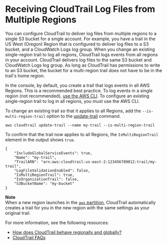 # Receiving CloudTrail Log Files from Multiple Regions<a name="receive-cloudtrail-log-files-from-multiple-regions"></a>

You can configure CloudTrail to deliver log files from multiple regions to a single S3 bucket for a single account\. For example, you have a trail in the US West \(Oregon\) Region that is configured to deliver log files to a S3 bucket, and a CloudWatch Logs log group\. When you change an existing single\-region trail to log all regions, CloudTrail logs events from all regions in your account\. CloudTrail delivers log files to the same S3 bucket and CloudWatch Logs log group\. As long as CloudTrail has permissions to write to an S3 bucket, the bucket for a multi\-region trail does not have to be in the trail's home region\.

In the console, by default, you create a trail that logs events in all AWS Regions\. This is a recommended best practice\. To log events in a single region \(not recommended\), [use the AWS CLI](cloudtrail-create-and-update-a-trail-by-using-the-aws-cli-create-trail.md#cloudtrail-create-and-update-a-trail-by-using-the-aws-cli-examples-single)\. To configure an existing single\-region trail to log in all regions, you must use the AWS CLI\.

To change an existing trail so that it applies to all Regions, add the `--is-multi-region-trail` option to the [update\-trail](cloudtrail-create-and-update-a-trail-by-using-the-aws-cli-update-trail.md) command\.

```
aws cloudtrail update-trail --name my-trail --is-multi-region-trail
```

To confirm that the trail now applies to all Regions, the `IsMultiRegionTrail` element in the output shows `true`\.

```
{
    "IncludeGlobalServiceEvents": true, 
    "Name": "my-trail", 
    "TrailARN": "arn:aws:cloudtrail:us-east-2:123456789012:trail/my-trail", 
    "LogFileValidationEnabled": false, 
    "IsMultiRegionTrail": true, 
    "IsOrganizationTrail": false,
    "S3BucketName": "my-bucket"
}
```

**Note**  
When a new region launches in the [`aws` partition](https://docs.aws.amazon.com/general/latest/gr/aws-arns-and-namespaces.html), CloudTrail automatically creates a trail for you in the new region with the same settings as your original trail\.

For more information, see the following resources:
+ [How does CloudTrail behave regionally and globally?](cloudtrail-concepts.md#cloudtrail-concepts-regional-and-global-services)
+  [CloudTrail FAQs](https://aws.amazon.com/cloudtrail/faqs/) 